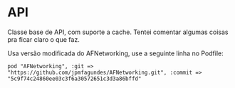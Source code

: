 # **API** #

Classe base de API, com suporte a cache. Tentei comentar algumas coisas pra ficar claro o que faz.

Usa versão modificada do AFNetworking, use a seguinte linha no Podfile:

```
pod "AFNetworking", :git => "https://github.com/jpmfagundes/AFNetworking.git", :commit => "5c9f74c24860ee03c3f6a30572651c3d3a86bffd"
```
